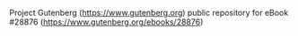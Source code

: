 Project Gutenberg (https://www.gutenberg.org) public repository for eBook #28876 (https://www.gutenberg.org/ebooks/28876)
